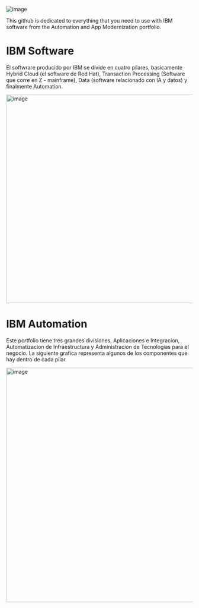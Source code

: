 ![image](https://github.com/user-attachments/assets/52d6f872-9794-481b-82d3-9eef74183cd5)

This github is dedicated to everything that you need to use with IBM software from the Automation and App Modernization portfolio.

IBM Software
=

El softwrare producido por IBM se divide en cuatro pilares, basicamente Hybrid Cloud (el software de Red Hat), Transaction Processing (Software que corre en Z - mainframe), Data (software relacionado con IA y datos) y finalmente Automation.

<img width="1123" height="561" alt="image" src="https://github.com/user-attachments/assets/f0ff6dd8-9d68-4643-a203-8e6d54fd469a" />


IBM Automation 
=
Este portfolio tiene tres grandes divisiones, Aplicaciones e Integracion, Automatizacion de Infraestructura y Administracion de Tecnologias para el negocio. La siguiente grafica representa algunos de los componentes que hay dentro de cada pilar.

<img width="1123" height="631" alt="image" src="https://github.com/user-attachments/assets/d6e787ee-8d3f-4d76-9c60-85c6ac7de33c" />





